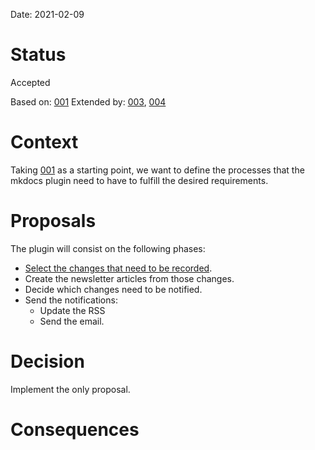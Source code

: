 Date: 2021-02-09

# Status
<!-- What is the status, such as proposed, accepted, rejected, deprecated, superseded,
etc.? -->
Accepted

Based on: [001](001-initial_approach.md)
Extended by: [003](003-select_the_changes_to_record.md),
[004](004-store_the_last_published_changes.md)

# Context
<!-- What is the issue that we're seeing that is motivating this decision or change? -->
Taking [001](001-initial_approach.md) as a starting point, we want to define the
processes that the mkdocs plugin need to have to fulfill the desired requirements.

# Proposals
<!-- What are the possible solutions to the problem described in the context -->
The plugin will consist on the following phases:

* [Select the changes that need to be recorded](003-select_the_changes_to_record.md).
* Create the newsletter articles from those changes.
* Decide which changes need to be notified.
* Send the notifications:
    * Update the RSS
    * Send the email.

# Decision
<!-- What is the change that we're proposing and/or doing? -->
Implement the only proposal.

# Consequences
<!-- What becomes easier or more difficult to do because of this change? -->
